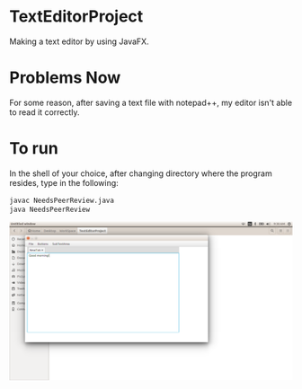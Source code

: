 # TextEditorProject
Making a text editor by using JavaFX.

# Problems Now
For some reason, after saving a text file with notepad++, my editor isn't able to read it correctly.

# To run
In the shell of your choice, after changing directory where the program resides, type in the following:
```
javac NeedsPeerReview.java
java NeedsPeerReview
```
<img src="./Screenshot from 2018-08-03 09-30-40.png"/>

